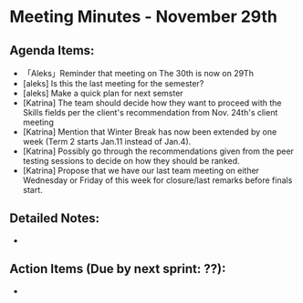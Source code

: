# Meeting Minutes - November 29th

## Agenda Items:
- 「Aleks」Reminder that meeting on The 30th is now on 29Th
- [aleks] Is this the last meeting for the semester? 
- [aleks] Make a quick plan for next semster
- [Katrina] The team should decide how they want to proceed with the Skills fields per the client's recommendation from Nov. 24th's client meeting
- [Katrina] Mention that Winter Break has now been extended by one week (Term 2 starts Jan.11 instead of Jan.4).
- [Katrina] Possibly go through the recommendations given from the peer testing sessions to decide on how they should be ranked.
- [Katrina] Propose that we have our last team meeting on either Wednesday or Friday of this week for closure/last remarks before finals start.

## Detailed Notes:
- 

## Action Items (Due by next sprint: ??):
- 

